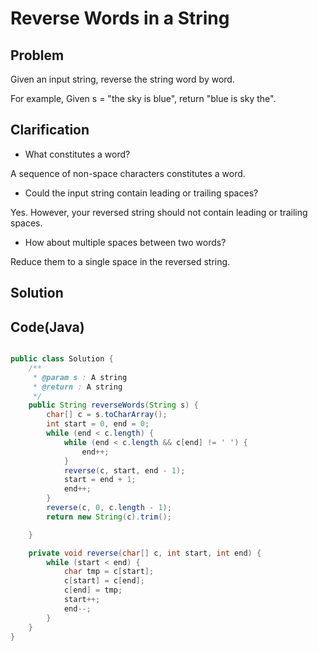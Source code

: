 Reverse Words in a String
===

Problem
-------

Given an input string, reverse the string word by word.

For example,
Given s = "the sky is blue",
return "blue is sky the".

Clarification
-------

* What constitutes a word?

A sequence of non-space characters constitutes a word.

* Could the input string contain leading or trailing spaces?

Yes. However, your reversed string should not contain leading or trailing spaces.

* How about multiple spaces between two words?

Reduce them to a single space in the reversed string.

Solution
--------



Code(Java)
----------

```java

public class Solution {
    /**
     * @param s : A string
     * @return : A string
     */
    public String reverseWords(String s) {
        char[] c = s.toCharArray();
        int start = 0, end = 0;
        while (end < c.length) {
            while (end < c.length && c[end] != ' ') {
                end++;
            }
            reverse(c, start, end - 1);
            start = end + 1;
            end++;
        }
        reverse(c, 0, c.length - 1);
        return new String(c).trim();

    }

    private void reverse(char[] c, int start, int end) {
        while (start < end) {
            char tmp = c[start];
            c[start] = c[end];
            c[end] = tmp;
            start++;
            end--;
        }
    }
}


```